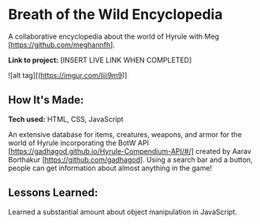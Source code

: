 # Breath of the Wild Encyclopedia
A collaborative encyclopedia about the world of Hyrule with Meg [https://github.com/meghannfh].

**Link to project:** [INSERT LIVE LINK WHEN COMPLETED]

![alt tag][(https://imgur.com/Iiii9m9)]

## How It's Made:

**Tech used:** HTML, CSS, JavaScript

An extensive database for items, creatures, weapons, and armor for the world of Hyrule incorporating the BotW API [https://gadhagod.github.io/Hyrule-Compendium-API/#/] created by Aarav Borthakur [https://github.com/gadhagod]. Using a search bar and a button, people can get information about almost anything in the game! 

## Lessons Learned:

Learned a substantial amount about object manipulation in JavaScript.

